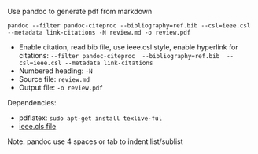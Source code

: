 Use pandoc to generate pdf from markdown
```
pandoc --filter pandoc-citeproc --bibliography=ref.bib --csl=ieee.csl --metadata link-citations -N review.md -o review.pdf
```

* Enable citation, read bib file, use ieee.csl style, enable hyperlink for citations: `--filter pandoc-citeproc  --bibliography=ref.bib  --csl=ieee.csl --metadata link-citations`
* Numbered heading: `-N`
* Source file: `review.md`
* Output file: `-o review.pdf`


Dependencies:
* pdflatex: `sudo apt-get install texlive-ful`
* [ieee.cls file](./assets/ieee.csl)

Note: pandoc use 4 spaces or tab to indent list/sublist
